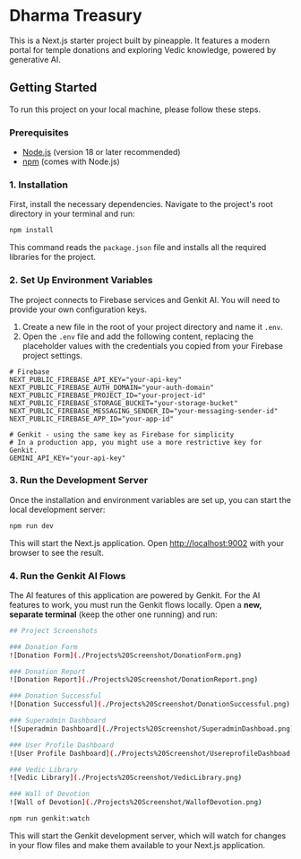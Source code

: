 # Dharma Treasury 

This is a Next.js starter project built by pineapple. It features a modern portal for temple donations and exploring Vedic knowledge, powered by generative AI.

## Getting Started

To run this project on your local machine, please follow these steps.

### Prerequisites

- [Node.js](https://nodejs.org/) (version 18 or later recommended)
- [npm](https://www.npmjs.com/) (comes with Node.js)

### 1. Installation

First, install the necessary dependencies. Navigate to the project's root directory in your terminal and run:

```bash
npm install
```
This command reads the `package.json` file and installs all the required libraries for the project.

### 2. Set Up Environment Variables

The project connects to Firebase services and Genkit AI. You will need to provide your own configuration keys.

1.  Create a new file in the root of your project directory and name it `.env`.
2.  Open the `.env` file and add the following content, replacing the placeholder values with the credentials you copied from your Firebase project settings.

```
# Firebase
NEXT_PUBLIC_FIREBASE_API_KEY="your-api-key"
NEXT_PUBLIC_FIREBASE_AUTH_DOMAIN="your-auth-domain"
NEXT_PUBLIC_FIREBASE_PROJECT_ID="your-project-id"
NEXT_PUBLIC_FIREBASE_STORAGE_BUCKET="your-storage-bucket"
NEXT_PUBLIC_FIREBASE_MESSAGING_SENDER_ID="your-messaging-sender-id"
NEXT_PUBLIC_FIREBASE_APP_ID="your-app-id"

# Genkit - using the same key as Firebase for simplicity
# In a production app, you might use a more restrictive key for Genkit.
GEMINI_API_KEY="your-api-key"
```

### 3. Run the Development Server

Once the installation and environment variables are set up, you can start the local development server:

```bash
npm run dev
```

This will start the Next.js application. Open [http://localhost:9002](http://localhost:9002) with your browser to see the result.

### 4. Run the Genkit AI Flows

The AI features of this application are powered by Genkit. For the AI features to work, you must run the Genkit flows locally. Open a **new, separate terminal** (keep the other one running) and run:

```bash
## Project Screenshots

### Donation Form
![Donation Form](./Projects%20Screenshot/DonationForm.png)

### Donation Report
![Donation Report](./Projects%20Screenshot/DonationReport.png)

### Donation Successful
![Donation Successful](./Projects%20Screenshot/DonationSuccessful.png)

### Superadmin Dashboard
![Superadmin Dashboard](./Projects%20Screenshot/SuperadminDashboad.png)

### User Profile Dashboard
![User Profile Dashboard](./Projects%20Screenshot/UsereprofileDashboad.png)

### Vedic Library
![Vedic Library](./Projects%20Screenshot/VedicLibrary.png)

### Wall of Devotion
![Wall of Devotion](./Projects%20Screenshot/WallofDevotion.png)

npm run genkit:watch
```

This will start the Genkit development server, which will watch for changes in your flow files and make them available to your Next.js application.
